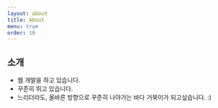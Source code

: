 ```yaml
---
layout: about
title: About
menu: true
order: 10
---
```


## 소개

* 웹 개발을 하고 있습니다. 
* 꾸준히 뛰고 있습니다.
* 느리더라도, 올바른 방향으로 꾸준히 나아가는 바다 거북이가 되고싶습니다. :)

